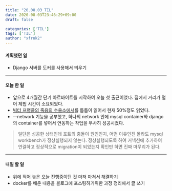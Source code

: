 ```yaml
---
title: "20.08.03_TIL"
date: 2020-08-03T23:46:29+09:00
draft: false

categories: ['TIL']
tags: ['TIL']
author: "xfrnk2"
---
```

#### 계획했던 일
+ Django 서버를 도커를 사용해서 띄우기

---  
#### 오늘 한 일

+ 앞으로 4개월간 단기 아르바이트를 시작하여 오늘 첫 출근이었다. 집에서 거리가 멀어 제법 시간이 소요되었다. 
+ [빅터 프랭클의 죽음의 수용소에서](http://www.yes24.com/Product/Goods/1775518)를 틈틈이 읽어서 현재 50%정도 읽었다.
+ --network 기능을 공부했고, 하나의 network 안에 mysql container와 django의 container를 넣어서 연동하는 작업을 무사히 성공시켰다.
> 일단은 성공한 상태인데 포트의 충돌이 원인인지, 어떤 이유인진 몰라도 mysql workbench가 정상실행되지 않는다. 정상실행되도록 하여 커넥션에 추가하여 연결하고 정상적으로 migration이 되었는지 확인만 하면 진짜 마무리가 된다.
 

---   
#### 내일 할 일 
+ 위에 적어 놓은 오늘 진행중이던 것 마저 마쳐서 해결하기
+ docker를 배운 내용을 블로그에 포스팅하기위한 과정 정리해서 글 쓰기
